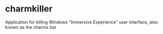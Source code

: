 # charmkiller
Application for killing Windows "Immersive Experience" user interface, also known as the charms bar
